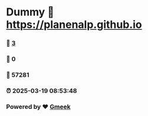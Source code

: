 # Dummy :link: https://planenalp.github.io 
### :page_facing_up: [3](https://planenalp.github.io/tag.html) 
### :speech_balloon: 0 
### :hibiscus: 57281 
### :alarm_clock: 2025-03-19 08:53:48 
### Powered by :heart: [Gmeek](https://github.com/Meekdai/Gmeek)
